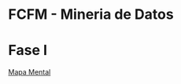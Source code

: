 # FCFM - Mineria de Datos 

# Fase I

[Mapa Mental](https://github.com/LindaRequenes/Mineria_de_datos/blob/main/MapaMental_1_1854552.pdf)
